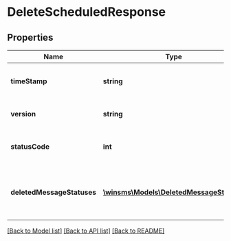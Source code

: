 # DeleteScheduledResponse

## Properties
Name | Type | Description | Notes
------------ | ------------- | ------------- | -------------
**timeStamp** | **string** | The date/time the request was processed, in the format YYYYMMDDhhmmssSSS | 
**version** | **string** | The current version of the API of the endpoint that was called | 
**statusCode** | **int** | The http status code returned - reflected in the body for convenience | 
**deletedMessageStatuses** | [**\winsms\Models\DeletedMessageStatus[]**](DeletedMessageStatus.md) | An array of ***deletedMessageStatus*** objects detailing the deleted status of each message requested for deletion. | 

[[Back to Model list]](../README.md#documentation-for-models) [[Back to API list]](../README.md#documentation-for-api-endpoints) [[Back to README]](../README.md)


